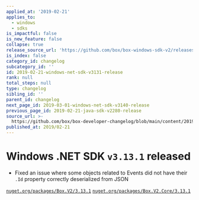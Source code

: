 ```yaml
---
applied_at: '2019-02-21'
applies_to:
  - windows
  - sdks
is_impactful: false
is_new_feature: false
collapse: true
release_source_url: 'https://github.com/box/box-windows-sdk-v2/releases/tag/v3.13.1'
is_index: false
category_id: changelog
subcategory_id: ''
id: 2019-02-21-windows-net-sdk-v3131-release
rank: null
total_steps: null
type: changelog
sibling_id: ''
parent_id: changelog
next_page_id: 2019-03-01-windows-net-sdk-v3140-release
previous_page_id: 2019-02-21-java-sdk-v2280-release
source_url: >-
  https://github.com/box/box-developer-changelog/blob/main/content/2019/02-21-windows-net-sdk-v3131-release.md
published_at: 2019/02-21
---
```

# Windows .NET SDK `v3.13.1` released

- Fixed an issue where some objects related to Events did not have their `.Id` property correctly deserialized from JSON

[`nuget.org/packages/Box.V2/3.13.1`](https://www.nuget.org/packages/Box.V2/3.13.1)
[`nuget.org/packages/Box.V2.Core/3.13.1`](https://www.nuget.org/packages/Box.V2.Core/3.13.1)
